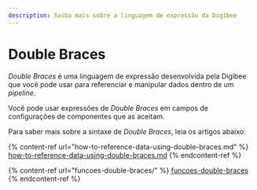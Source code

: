```yaml
---
description: Saiba mais sobre a linguagem de expressão da Digibee
---
```


# Double Braces

_Double Braces_ é uma linguagem de expressão desenvolvida pela Digibee que você pode usar para referenciar e manipular dados dentro de um _pipeline_.&#x20;

Você pode usar expressões de _Double Braces_ em campos de configurações de componentes que as aceitam.&#x20;

Para saber mais sobre a sintaxe de _Double Braces_, leia os artigos abaixo:

{% content-ref url="how-to-reference-data-using-double-braces.md" %}
[how-to-reference-data-using-double-braces.md](how-to-reference-data-using-double-braces.md)
{% endcontent-ref %}

{% content-ref url="funcoes-double-braces/" %}
[funcoes-double-braces](funcoes-double-braces/)
{% endcontent-ref %}
